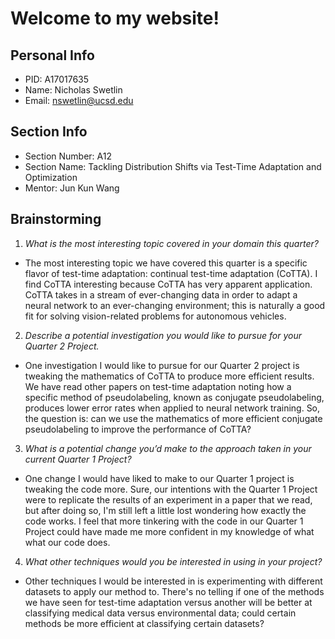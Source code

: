 # Welcome to my website!

## Personal Info
- PID: A17017635
- Name: Nicholas Swetlin
- Email: nswetlin@ucsd.edu

## Section Info
- Section Number: A12
- Section Name: Tackling Distribution Shifts via Test-Time Adaptation and Optimization
- Mentor: Jun Kun Wang

## Brainstorming
1. *What is the most interesting topic covered in your domain this quarter?*
- The most interesting topic we have covered this quarter is a specific flavor of test-time adaptation: continual test-time adaptation (CoTTA). I find CoTTA interesting because CoTTA has very apparent application. CoTTA takes in a stream of ever-changing data in order to adapt a neural network to an ever-changing environment; this is naturally a good fit for solving vision-related problems for autonomous vehicles.
   
2. *Describe a potential investigation you would like to pursue for your Quarter 2 Project.*
- One investigation I would like to pursue for our Quarter 2 project is tweaking the mathematics of CoTTA to produce more efficient results. We have read other papers on test-time adaptation noting how a specific method of pseudolabeling, known as conjugate pseudolabeling, produces lower error rates when applied to neural network training. So, the question is: can we use the mathematics of more efficient conjugate pseudolabeling to improve the performance of CoTTA?
   
3. *What is a potential change you’d make to the approach taken in your current Quarter 1 Project?*
- One change I would have liked to make to our Quarter 1 project is tweaking the code more. Sure, our intentions with the Quarter 1 Project were to replicate the results of an experiment in a paper that we read, but after doing so, I'm still left a little lost wondering how exactly the code works. I feel that more tinkering with the code in our Quarter 1 Project could have made me more confident in my knowledge of what what our code does.  
   
4. *What other techniques would you be interested in using in your project?*
- Other techniques I would be interested in is experimenting with different datasets to apply our method to. There's no telling if one of the methods we have seen for test-time adaptation versus another will be better at classifying medical data versus environmental data; could certain methods be more efficient at classifying certain datasets?
